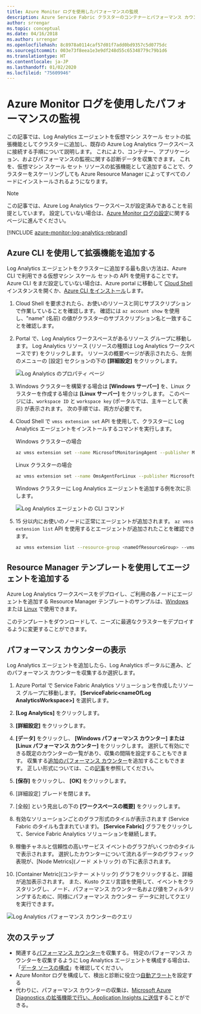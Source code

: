 ```yaml
---
title: Azure Monitor ログを使用したパフォーマンスの監視
description: Azure Service Fabric クラスターのコンテナーとパフォーマンス カウンターを監視するように Log Analytics Agent を設定する方法を説明します。
author: srrengar
ms.topic: conceptual
ms.date: 04/16/2018
ms.author: srrengar
ms.openlocfilehash: 8c8978a0114caf57d01f7add0bd9357c5d0775dc
ms.sourcegitcommit: 003e73f8eea1e3e9df248d55c65348779c79b1d6
ms.translationtype: HT
ms.contentlocale: ja-JP
ms.lasthandoff: 01/02/2020
ms.locfileid: "75609946"
---
```

# <a name="performance-monitoring-with-azure-monitor-logs"></a>Azure Monitor ログを使用したパフォーマンスの監視

この記事では、Log Analytics エージェントを仮想マシン スケール セットの拡張機能としてクラスターに追加し、既存の Azure Log Analytics ワークスペースに接続する手順について説明します。 これにより、コンテナー、アプリケーション、およびパフォーマンスの監視に関する診断データを収集できます。 これを、仮想マシン スケール セット リソースの拡張機能として追加することで、クラスターをスケーリングしても Azure Resource Manager によってすべてのノードにインストールされるようになります。

> [!NOTE]
> この記事では、Azure Log Analytics ワークスペースが設定済みであることを前提としています。 設定していない場合は、[Azure Monitor ログの設定](service-fabric-diagnostics-oms-setup.md)に関するページに進んでください。

[!INCLUDE [azure-monitor-log-analytics-rebrand](../../includes/azure-monitor-log-analytics-rebrand.md)]

## <a name="add-the-agent-extension-via-azure-cli"></a>Azure CLI を使用して拡張機能を追加する

Log Analytics エージェントをクラスターに追加する最も良い方法は、Azure CLI で利用できる仮想マシン スケール セットの API を使用することです。 Azure CLI をまだ設定していない場合は、Azure portal に移動して [Cloud Shell](../cloud-shell/overview.md) インスタンスを開くか、[Azure CLI をインストール](https://docs.microsoft.com/cli/azure/install-azure-cli)します。

1. Cloud Shell を要求されたら、お使いのリソースと同じサブスクリプションで作業していることを確認します。 確認には `az account show` を使用し、"name" (名前) の値がクラスターのサブスクリプション名と一致することを確認します。

2. Portal で、Log Analytics ワークスペースがあるリソース グループに移動します。 Log Analytics リソース (リソースの種類は Log Analytics ワークスペースです) をクリックします。 リソースの概要ページが表示されたら、左側のメニューの [設定] セクションの下の **[詳細設定]** をクリックします。

    ![Log Analytics のプロパティ ページ](media/service-fabric-diagnostics-oms-agent/oms-advanced-settings.png)

3. Windows クラスターを構築する場合は **[Windows サーバー]** を、Linux クラスターを作成する場合は **[Linux サーバー]** をクリックします。 このページには、`workspace ID` と `workspace key` (ポータルでは、主キーとして表示) が表示されます。 次の手順では、両方が必要です。

4. Cloud Shell で `vmss extension set` API を使用して、クラスターに Log Analytics エージェントをインストールするコマンドを実行します。

    Windows クラスターの場合

    ```sh
    az vmss extension set --name MicrosoftMonitoringAgent --publisher Microsoft.EnterpriseCloud.Monitoring --resource-group <nameOfResourceGroup> --vmss-name <nameOfNodeType> --settings "{'workspaceId':'<Log AnalyticsworkspaceId>'}" --protected-settings "{'workspaceKey':'<Log AnalyticsworkspaceKey>'}"
    ```

    Linux クラスターの場合

    ```sh
    az vmss extension set --name OmsAgentForLinux --publisher Microsoft.EnterpriseCloud.Monitoring --resource-group <nameOfResourceGroup> --vmss-name <nameOfNodeType> --settings "{'workspaceId':'<Log AnalyticsworkspaceId>'}" --protected-settings "{'workspaceKey':'<Log AnalyticsworkspaceKey>'}"
    ```

    Windows クラスターに Log Analytics エージェントを追加する例を次に示します。

    ![Log Analytics エージェントの CLI コマンド](media/service-fabric-diagnostics-oms-agent/cli-command.png)

5. 15 分以内にお使いのノードに正常にエージェントが追加されます。 `az vmss extension list` API を使用するとエージェントが追加されたことを確認できます。

    ```sh
    az vmss extension list --resource-group <nameOfResourceGroup> --vmss-name <nameOfNodeType>
    ```

## <a name="add-the-agent-via-the-resource-manager-template"></a>Resource Manager テンプレートを使用してエージェントを追加する

Azure Log Analytics ワークスペースをデプロイし、ご利用の各ノードにエージェントを追加する Resource Manager テンプレートのサンプルは、[Windows](https://github.com/Azure-Samples/service-fabric-cluster-templates/tree/master/5-VM-Windows-OMS-UnSecure) または [Linux](https://github.com/Azure-Samples/service-fabric-cluster-templates/tree/master/5-VM-Ubuntu-1-NodeType-Secure-OMS) で使用できます。

このテンプレートをダウンロードして、ニーズに最適なクラスターをデプロイするように変更することができます。

## <a name="view-performance-counters"></a>パフォーマンス カウンターの表示

Log Analytics エージェントを追加したら、Log Analytics ポータルに進み、どのパフォーマンス カウンターを収集するか選択します。

1. Azure Portal で Service Fabric Analytics ソリューションを作成したリソース グループに移動します。 **[ServiceFabric\<nameOfLog AnalyticsWorkspace\>]** を選択します。

2. **[Log Analytics]** をクリックします。

3. **[詳細設定]** をクリックします。

4. **[データ]** をクリックし、 **[Windows パフォーマンス カウンター] または [Linux パフォーマンス カウンター]** をクリックします。 選択して有効にできる既定のカウンターの一覧があり、収集の間隔を設定することもできます。 収集する[追加のパフォーマンス カウンター](service-fabric-diagnostics-event-generation-perf.md)を追加することもできます。 正しい形式については、この[記事](https://msdn.microsoft.com/library/windows/desktop/aa373193(v=vs.85).aspx)を参照してください。

5. **[保存]** をクリックし、 **[OK]** をクリックします。

6. [詳細設定] ブレードを閉じます。

7. [全般] という見出しの下の **[ワークスペースの概要]** をクリックします。

8. 有効なソリューションごとのグラフ形式のタイルが表示されます (Service Fabric のタイルも含まれています)。 **[Service Fabric]** グラフをクリックして、Service Fabric Analytics ソリューションを継続します。

9. 稼働チャネルと信頼性の高いサービス イベントのグラフがいくつかのタイルで表示されます。 選択したカウンターについて流れるデータのグラフィック表現が、[Node Metrics]\(ノード メトリック\) の下に表示されます。

10. [Container Metric]\(コンテナー メトリック\) グラフをクリックすると、詳細が追加表示されます。 また、Kusto クエリ言語を使用して、イベントをクラスタリングし、ノード、パフォーマンス カウンター名および値をフィルタリングするために、同様にパフォーマンス カウンター データに対してクエリを実行できます。

![Log Analytics パフォーマンス カウンターのクエリ](media/service-fabric-diagnostics-event-analysis-oms/oms_node_metrics_table.PNG)

## <a name="next-steps"></a>次のステップ

* 関連する[パフォーマンス カウンター](service-fabric-diagnostics-event-generation-perf.md)を収集する。 特定のパフォーマンス カウンターを収集するように Log Analytics エージェントを構成する場合は、「[データ ソースの構成](../azure-monitor/platform/agent-data-sources.md#configuring-data-sources)」を確認してください。
* Azure Monitor ログを構成して、検出と診断に役立つ[自動アラート](../log-analytics/log-analytics-alerts.md)を設定する
* 代わりに、パフォーマンス カウンターの収集は、[Microsoft Azure Diagnostics の拡張機能で行い、Application Insights に送信](service-fabric-diagnostics-event-aggregation-wad.md#add-the-application-insights-sink-to-the-resource-manager-template)することができる。
